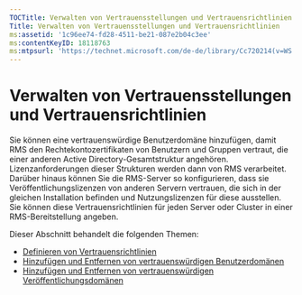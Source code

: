 ```yaml
---
TOCTitle: Verwalten von Vertrauensstellungen und Vertrauensrichtlinien
Title: Verwalten von Vertrauensstellungen und Vertrauensrichtlinien
ms:assetid: '1c96ee74-fd28-4511-be21-087e2b04c3ee'
ms:contentKeyID: 18118763
ms:mtpsurl: 'https://technet.microsoft.com/de-de/library/Cc720214(v=WS.10)'
---
```


Verwalten von Vertrauensstellungen und Vertrauensrichtlinien
============================================================

Sie können eine vertrauenswürdige Benutzerdomäne hinzufügen, damit RMS den Rechtekontozertifikaten von Benutzern und Gruppen vertraut, die einer anderen Active Directory-Gesamtstruktur angehören. Lizenzanforderungen dieser Strukturen werden dann von RMS verarbeitet. Darüber hinaus können Sie die RMS-Server so konfigurieren, dass sie Veröffentlichungslizenzen von anderen Servern vertrauen, die sich in der gleichen Installation befinden und Nutzungslizenzen für diese ausstellen. Sie können diese Vertrauensrichtlinien für jeden Server oder Cluster in einer RMS-Bereitstellung angeben.

Dieser Abschnitt behandelt die folgenden Themen:

-   [Definieren von Vertrauensrichtlinien](https://technet.microsoft.com/e8d78300-4b26-4f15-9e4f-5ae9eb827ef9)
-   [Hinzufügen und Entfernen von vertrauenswürdigen Benutzerdomänen](https://technet.microsoft.com/7c440b15-01c4-49f1-b43c-00f67f3388c1)
-   [Hinzufügen und Entfernen von vertrauenswürdigen Veröffentlichungsdomänen](https://technet.microsoft.com/d87b502d-5497-4ccd-badf-f6807d587cee)
